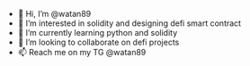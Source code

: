 - 👋 Hi, I’m @watan89
- 👀 I’m interested in solidity and designing defi smart contract
- 🌱 I’m currently learning python and solidity
- 💞️ I’m looking to collaborate on defi projects
- 📫 Reach me on my TG @watan89

<!---
watan89/watan89 is a ✨ special ✨ repository because its `README.md` (this file) appears on your GitHub profile.
You can click the Preview link to take a look at your changes.
--->
